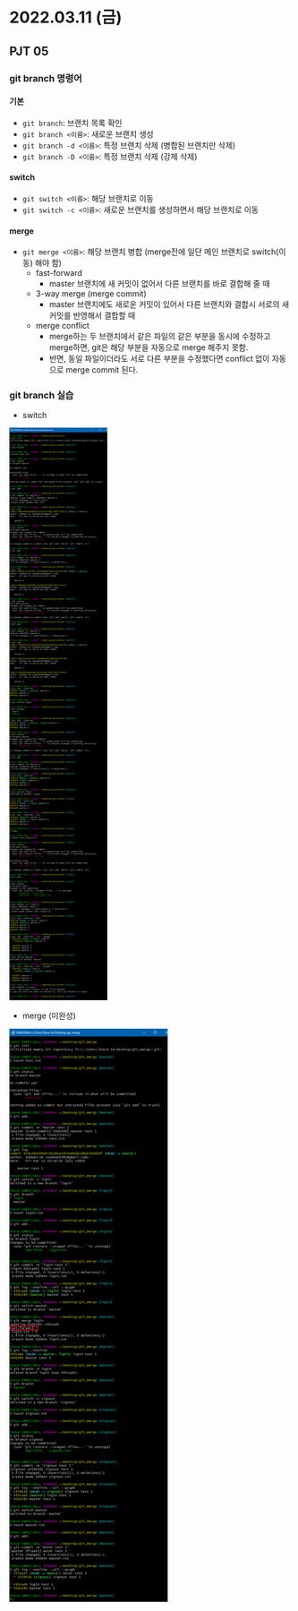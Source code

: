 # 2022.03.11 (금)

## PJT 05



### git branch 명령어

#### 기본

- `git branch`: 브랜치 목록 확인
- `git branch <이름>`: 새로운 브랜치 생성
- `git branch -d <이름>`: 특정 브랜치 삭제 (병합된 브랜치만 삭제)
- `git branch -D <이름>`: 특정 브랜치 삭제 (강제 삭제)

#### switch

- `git switch <이름>`: 해당 브랜치로 이동
- `git switch -c <이름>`: 새로운 브랜치를 생성하면서 해당 브랜치로 이동

#### merge

- `git merge <이름>`: 해당 브랜치 병합 (merge전에 일단 메인 브랜치로 switch(이동) 해야 함)
  - fast-forward
    - master 브랜치에 새 커밋이 없어서 다른 브랜치를 바로 결합해 줄 때
  - 3-way merge (merge commit)
    - master 브랜치에도 새로운 커밋이 있어서 다른 브랜치와 결합시 서로의 새 커밋를 반영해서 결합할 때
  - merge conflict
    - merge하는 두 브랜치에서 같은 파일의 같은 부분을 동시에 수정하고 merge하면, git은 해당 부분을 자동으로 merge 해주지 못함.
    - 반면, 동일 파일이더라도 서로 다른 부분을 수정했다면 conflict 없이 자동으로 merge commit 된다.



### git branch 실습

- switch

![git branch](%5B2022.03.11%5D%20PJT%2005.assets/git%20branch.png)



- merge (미완성)

![git merge](%5B2022.03.11%5D%20PJT%2005.assets/git%20merge.png)

